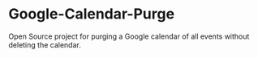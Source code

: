 Google-Calendar-Purge
=====================

Open Source project for purging a Google calendar of all events without deleting the calendar.
